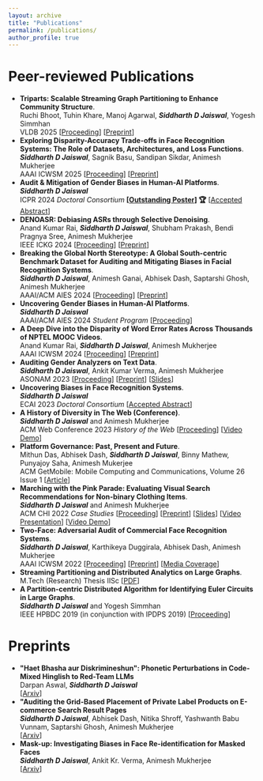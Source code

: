 ```yaml
---
layout: archive
title: "Publications"
permalink: /publications/
author_profile: true
--- 
```

# Peer-reviewed Publications
- **Triparts: Scalable Streaming Graph Partitioning to Enhance Community Structure**.    
Ruchi Bhoot, Tuhin Khare, Manoj Agarwal, **_Siddharth D Jaiswal_**, Yogesh Simmhan    
VLDB 2025 [[Proceeding](https://www.vldb.org/pvldb/vol18/p2992-simmhan.pdf)]    [[Preprint]()]
- **Exploring Disparity-Accuracy Trade-offs in Face Recognition Systems: The Role of Datasets, Architectures, and Loss Functions**.    
**_Siddharth D Jaiswal_**, Sagnik Basu, Sandipan Sikdar, Animesh Mukherjee    
AAAI ICWSM 2025 [[Proceeding](https://ojs.aaai.org/index.php/ICWSM/article/view/35852)]    [[Preprint](https://arxiv.org/abs/2503.14138)]
- **Audit & Mitigation of Gender Biases in Human-AI Platforms**.    
**_Siddharth D Jaiswal_**    
ICPR 2024 _Doctoral Consortium_ **[[Outstanding Poster](https://drive.google.com/file/d/1lO55vFy_eCWBPUQStE_jECocbckkOHyZ/view?usp=sharing)] 🏆** [[Accepted Abstract](https://drive.google.com/file/d/1E1QOSOnTE9fysP7utM_3tPggmdt-1_tp/view?usp=sharing)]
- **DENOASR: Debiasing ASRs through Selective Denoising**.    
Anand Kumar Rai, **_Siddharth D Jaiswal_**, Shubham Prakash, Bendi Pragnya Sree, Animesh Mukherjee    
IEEE ICKG 2024 [[Proceeding](https://www.computer.org/csdl/proceedings-article/ickg/2024/088200a283/24sKnN8uLNS)]    [[Preprint](https://arxiv.org/abs/2410.16712)]
- **Breaking the Global North Stereotype: A Global South-centric Benchmark Dataset for Auditing and Mitigating Biases in Facial Recognition Systems**.    
**_Siddharth D Jaiswal_**, Animesh Ganai, Abhisek Dash, Saptarshi Ghosh, Animesh Mukherjee    
AAAI/ACM AIES 2024 [[Proceeding](https://ojs.aaai.org/index.php/AIES/article/view/31666)]    [[Preprint](https://arxiv.org/abs/2407.15810)]
- **Uncovering Gender Biases in Human-AI Platforms**.    
**_Siddharth D Jaiswal_**    
AAAI/ACM AIES 2024 _Student Program_ [[Proceeding](https://ojs.aaai.org/index.php/AIES/article/view/31898)]
- **A Deep Dive into the Disparity of Word Error Rates Across Thousands of NPTEL MOOC Videos**.    
Anand Kumar Rai, **_Siddharth D Jaiswal_**, Animesh Mukherjee    
AAAI ICWSM 2024 [[Proceeding](https://ojs.aaai.org/index.php/ICWSM/article/view/31390)]    [[Preprint](https://arxiv.org/abs/2307.10587)]
- **Auditing Gender Analyzers on Text Data**.    
**_Siddharth D Jaiswal_**, Ankit Kumar Verma, Animesh Mukherjee    
ASONAM 2023 [[Proceeding](https://dl.acm.org/doi/abs/10.1145/3625007.3627324)]    [[Preprint](https://arxiv.org/abs/2310.06061)]    [[Slides](https://docs.google.com/presentation/d/1jafjLurFTxM3q_RbA9E896NPx2IreRns0pjwt2ADIF0/edit?usp=sharing)]
- **Uncovering Biases in Face Recognition Systems**.    
**_Siddharth D Jaiswal_**    
ECAI 2023 _Doctoral Consortium_ [[Accepted Abstract](https://drive.google.com/file/d/1WFF9NzL4Vmdhf9a2iinx3QVD4gwWd3ah/view?usp=sharing)]
- **A History of Diversity in The Web (Conference)**.    
**_Siddharth D Jaiswal_** and Animesh Mukherjee    
ACM Web Conference 2023 _History of the Web_ [[Proceeding](https://dl.acm.org/doi/abs/10.1145/3543873.3585576)]    [[Video Demo](https://www.youtube.com/watch?v=Oe-GgBIHM3Q)]
- **Platform Governance: Past, Present and Future**.    
Mithun Das, Abhisek Dash, **_Siddharth D Jaiswal_**, Binny Mathew, Punyajoy Saha, Animesh Mukerjee    
ACM GetMobile: Mobile Computing and Communications, Volume 26 Issue 1 [[Article](https://dl.acm.org/doi/abs/10.1145/3539668.3539674)]
- **Marching with the Pink Parade: Evaluating Visual Search Recommendations for Non-binary Clothing Items**.    
**_Siddharth D Jaiswal_** and Animesh Mukherjee        
ACM CHI 2022 _Case Studies_ [[Proceeding](https://dl.acm.org/doi/abs/10.1145/3491101.3503572)]    [[Preprint](https://arxiv.org/abs/2112.02384)]    [[Slides]()]    [[Video Presentation](https://www.youtube.com/watch?v=1wQTqkoU6iE)]    [[Video Demo](https://drive.google.com/file/d/15U44__xXpnGRp3c65uH0_-TBcRwCWS3o/view)]    
- **Two-Face: Adversarial Audit of Commercial Face Recognition Systems**.    
**_Siddharth D Jaiswal_**, Karthikeya Duggirala, Abhisek Dash, Animesh Mukherjee        
AAAI ICWSM 2022 [[Proceeding](https://ojs.aaai.org/index.php/ICWSM/article/view/19300)]    [[Preprint](https://arxiv.org/abs/2111.09137)]    [[Media Coverage](https://www.youtube.com/watch?v=uIcjMGOlD-4)]
- **Streaming Partitioning and Distributed Analytics on Large Graphs**.    
M.Tech (Research) Thesis IISc [[PDF](https://drive.google.com/file/d/13dc-13gCk9GVGtDSd0LeyXSu6dHPV4q7/view)]    
- **A Partition-centric Distributed Algorithm for Identifying Euler Circuits in Large Graphs**.    
**_Siddharth D Jaiswal_** and Yogesh Simmhan    
IEEE HPBDC 2019 (in conjunction with IPDPS 2019) [[Proceeding](https://ieeexplore.ieee.org/document/8778292/)]

# Preprints
- **"Haet Bhasha aur Diskrimineshun": Phonetic Perturbations in Code-Mixed Hinglish to Red-Team LLMs**    
Darpan Aswal, **_Siddharth D Jaiswal_**    
[[Arxiv](https://arxiv.org/abs/2505.14226)]
- **"Auditing the Grid-Based Placement of Private Label Products on E-commerce Search Result Pages**    
**_Siddharth D Jaiswal_**, Abhisek Dash, Nitika Shroff, Yashwanth Babu Vunnam, Saptarshi Ghosh, Animesh Mukherjee    
[[Arxiv](https://arxiv.org/abs/2407.14650)]
- **Mask-up: Investigating Biases in Face Re-identification for Masked Faces**    
**_Siddharth D Jaiswal_**, Ankit Kr. Verma, Animesh Mukherjee    
[[Arxiv](https://arxiv.org/abs/2402.13771)]    
